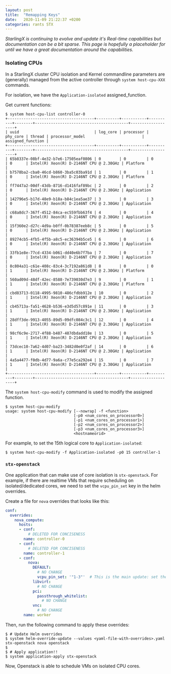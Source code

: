 ```yaml
---
layout: post
title:  "Remapping Keys"
date:   2020-11-09 21:22:37 +0200
categories: rants STX
---
```


_StarlingX is continuing to evolve and update it's Real-time capabilities but documentation can be a bit sparse. This page is hopefully a placeholder for until we have a great documentation around the capabilities._

### Isolating CPUs
In a StarlingX cluster CPU isolation and Kernel commandline parameters are (generally) managed from the active controller through `system host-cpu-XXX` commands.

For isolation, we have the `Application-isolated` assigned_function.

Get current functions:

```console
$ system host-cpu-list controller-0
+--------------------------------------+----------+-----------+----------+--------+-----------------------------------------+-------------------+
| uuid                                 | log_core | processor | phy_core | thread | processor_model                         | assigned_function |
+--------------------------------------+----------+-----------+----------+--------+-----------------------------------------+-------------------+
| 65b8337e-08bf-4e32-b7e6-17505eaf0806 | 0        | 0         | 0        | 0      | Intel(R) Xeon(R) D-2146NT CPU @ 2.30GHz | Platform          |
| b7578ba2-cba0-46cd-b860-3ba5c03ba91d | 1        | 0         | 1        | 0      | Intel(R) Xeon(R) D-2146NT CPU @ 2.30GHz | Platform          |
| ff7447a2-00df-43db-8716-d1416faf89bc | 2        | 0         | 2        | 0      | Intel(R) Xeon(R) D-2146NT CPU @ 2.30GHz | Application       |
| 142796e5-b17d-48e9-b18a-b84c1ea5ae37 | 3        | 0         | 3        | 0      | Intel(R) Xeon(R) D-2146NT CPU @ 2.30GHz | Application       |
| c68a8dc7-367f-4512-84ca-ec559fbb63f4 | 4        | 0         | 4        | 0      | Intel(R) Xeon(R) D-2146NT CPU @ 2.30GHz | Application       |
| 15f360e2-d27c-4d9a-b0ff-0b78387eeb8c | 5        | 0         | 5        | 0      | Intel(R) Xeon(R) D-2146NT CPU @ 2.30GHz | Application       |
| 89274cb5-4fb5-4f5b-a8c5-ec36394b5ce5 | 6        | 0         | 6        | 0      | Intel(R) Xeon(R) D-2146NT CPU @ 2.30GHz | Application       |
| 33fb1e8e-77cd-4334-b061-dd40e6b7f7ba | 7        | 0         | 7        | 0      | Intel(R) Xeon(R) D-2146NT CPU @ 2.30GHz | Application       |
| 8c804a31-c61e-408c-83c4-3c7192a861d8 | 8        | 0         | 0        | 1      | Intel(R) Xeon(R) D-2146NT CPU @ 2.30GHz | Platform          |
| 560ad09d-48df-42ec-8588-7e739030d7e3 | 9        | 0         | 1        | 1      | Intel(R) Xeon(R) D-2146NT CPU @ 2.30GHz | Platform          |
| cbd83713-0118-4995-9810-486cfdbb912e | 10       | 0         | 2        | 1      | Intel(R) Xeon(R) D-2146NT CPU @ 2.30GHz | Application       |
| cb45713a-fa51-4628-b536-e3d5d57c891e | 11       | 0         | 3        | 1      | Intel(R) Xeon(R) D-2146NT CPU @ 2.30GHz | Application       |
| 28dff3de-9913-4055-89d5-09dfc084c3c1 | 12       | 0         | 4        | 1      | Intel(R) Xeon(R) D-2146NT CPU @ 2.30GHz | Application       |
| 98cf6c9e-2717-4f88-b487-487dbdadd18e | 13       | 0         | 5        | 1      | Intel(R) Xeon(R) D-2146NT CPU @ 2.30GHz | Application       |
| 73dcec10-7a62-4d07-ba23-3482d0e0f2af | 14       | 0         | 6        | 1      | Intel(R) Xeon(R) D-2146NT CPU @ 2.30GHz | Application       |
| 4a5a4477-f0db-4d77-9a6a-c77e5ca292e4 | 15       | 0         | 7        | 1      | Intel(R) Xeon(R) D-2146NT CPU @ 2.30GHz | Application       |
+--------------------------------------+----------+-----------+----------+--------+-----------------------------------------+-------------------+

```

The `system host-cpu-modify` command is used to modify the assigned function.

```console
$ system host-cpu-modify
usage: system host-cpu-modify [--nowrap] -f <function>
                              [-p0 <num_cores_on_processor0>]
                              [-p1 <num_cores_on_processor1>]
                              [-p2 <num_cores_on_processor2>]
                              [-p3 <num_cores_on_processor3>]
                              <hostnameorid>
```

For example, to set the 15th logical core to `Application-isolated`:

```console
$ system host-cpu-modify -f Application-isolated -p0 15 controller-1
```

### `stx-openstack`

One application that can make use of core isolation is `stx-openstack`. For example, if there are realtime VMs that require scheduling on isolated/dedicated cores, we need to set the `vcpu_pin_set` key in the helm overrides.

Create a file for `nova` overrides that looks like this:

```yaml
conf:
  overrides:
    nova_compute:
      hosts:
      - conf:
          # DELETED FOR CONCISENESS
        name: controller-0
      - conf:
          # DELETED FOR CONCISENESS
        name: controller-1
      - conf:
          nova:
            DEFAULT:
              # NO CHANGE
              vcpu_pin_set: '"1-3"'  # This is the main update: set the cores that OpenStack should use
            libvirt:
              # NO CHANGE
            pci:
              passthrough_whitelist:
                # NO CHANGE
            vnc:
              # NO CHANGE
        name: worker
```

Then, run the following command to apply these overrides:

```console
$ # Update Helm overrides
$ system helm-override-update --values <yaml-file-with-overrides>.yaml stx-openstack nova openstack
$
$ # Apply application!!
$ system application-apply stx-openstack
```

Now, Openstack is able to schedule VMs on isolated CPU cores.
